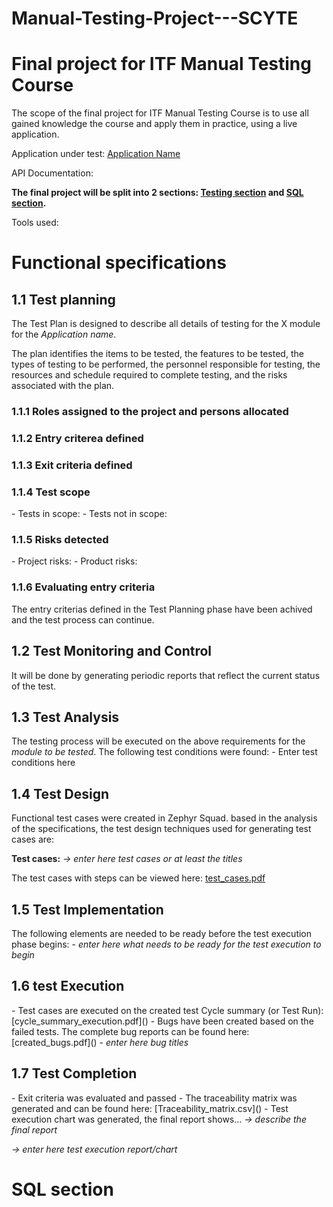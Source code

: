 # Manual-Testing-Project---SCYTE

<h1>Final project for ITF Manual Testing Course</h1>

The scope of the final project for ITF Manual Testing Course is to use all gained knowledge the course and apply them in practice, using a live  application.

Application under test: [Application Name]()

API Documentation:

<strong>The final project will be split into 2 sections: [Testing section]() and [SQL section](). </strong>

Tools used: 

<h1>Functional specifications</h1>

<h2>1.1 Test planning</h2>

The Test Plan is designed to describe all details of testing for the X module for the <em>Application name</em>.

The plan identifies the items to be tested, the features to be tested, the types of testing to be performed, the personnel responsible for testing, the resources and schedule required to complete testing, and the risks associated with the plan.

<h3>1.1.1 Roles assigned to the project and persons allocated</h3>
<h3>1.1.2 Entry criterea defined</h3>
<h3>1.1.3 Exit criteria defined</h3>
<h3>1.1.4 Test scope</h3>
- Tests in scope:
- Tests not in scope:
<h3>1.1.5 Risks detected</h3>
- Project risks:
- Product risks:
<h3>1.1.6 Evaluating entry criteria</h3>
The entry criterias defined in the Test Planning phase have been achived and the test process can continue.
<h2>1.2 Test Monitoring and Control</h2>
It will be done by generating periodic reports that reflect the current status of the test.
<h2>1.3 Test Analysis</h2>
The testing process will be executed on the above requirements for the <em>module to be tested</em>. The following test conditions were found:
- Enter test conditions here
<h2>1.4 Test Design</h2>
Functional test cases were created in Zephyr Squad. based in the analysis of the specifications, the test design techniques used for generating test cases are:

<strong>Test cases:</strong> <em>-> enter here test cases or at least the titles</em>

The test cases with steps can be viewed here: [test_cases.pdf]()

<h2>1.5 Test Implementation</h2>
The following elements are needed to be ready before the test execution phase begins:
- <em>enter here what needs to be ready for the test execution to begin</em>

<h2>1.6 test Execution</h2>
- Test cases are executed on the created test Cycle summary (or Test Run): [cycle_summary_execution.pdf]()
- Bugs have been created based on the failed tests. The complete bug reports can be found here: [created_bugs.pdf]()
  -
<em> enter here bug titles</em>

<h2> 1.7 Test Completion</h2>
- Exit criteria was evaluated and passed
- The traceability matrix was generated and can be found here: [Traceability_matrix.csv]()
- Test execution chart was generated, the final report shows... <em>-> describe the final report</em>

<em> -> enter here test execution report/chart</em>
  
<h1> SQL section</h1>
